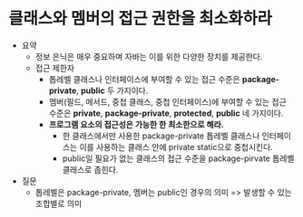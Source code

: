 # 클래스와 멤버의 접근 권한을 최소화하라

- 요약
    - 정보 은닉은 매우 중요하며 자바는 이를 위한 다양한 장치를 제공한다.
    - 접근 제한자
      - 톱레벨 클래스나 인터페이스에 부여할 수 있는 접근 수준은 **package-private**, **public** 두 가지이다.
      - 멤버(필드, 메서드, 중첩 클래스, 중첩 인터페이스)에 부여할 수 있는 접근 수준은 **private**, **package-private**, **protected**, **public** 네 가지이다.
      - **프로그램 요소의 접근성은 가능한 한 최소한으로 해라.**
        - 한 클래스에서만 사용한 package-private 톱레벨 클래스나 인터페이스는 이를 사용하는 클래스 안에 private static으로 중첩시킨다.
        - public일 필요가 없는 클래스의 접근 수준을 package-pirvate 톱레벨 클래스로 좁힌다.
- 질문
  - 톱레벨은 package-private, 멤버는 public인 경우의 의미 => 발생할 수 있는 조합별로 의미